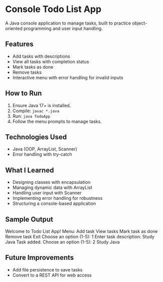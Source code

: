 # Console Todo List App
A Java console application to manage tasks, built to practice object-oriented programming and user input handling.

## Features
- Add tasks with descriptions
- View all tasks with completion status
- Mark tasks as done
- Remove tasks
- Interactive menu with error handling for invalid inputs

## How to Run
1. Ensure Java 17+ is installed.
2. Compile: `javac *.java`
3. Run: `java TodoApp`
4. Follow the menu prompts to manage tasks.

## Technologies Used
- Java (OOP, ArrayList, Scanner)
- Error handling with try-catch

## What I Learned
- Designing classes with encapsulation
- Managing dynamic data with ArrayList
- Handling user input with Scanner
- Implementing error handling for robustness
- Structuring a console-based application

## Sample Output
Welcome to Todo List App! Menu:
Add task
View tasks
Mark task as done
Remove task
Exit Choose an option (1-5): 1 Enter task description: Study Java Task added. Choose an option (1-5): 2
 Study Java

## Future Improvements
- Add file persistence to save tasks
- Convert to a REST API for web access